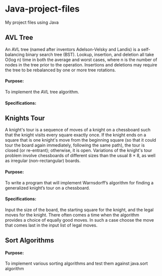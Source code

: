 # Java-project-files
My project files using Java

## AVL Tree
An AVL tree (named after inventors Adelson-Velsky and Landis) is a self-balancing binary search tree (BST). 
Lookup, insertion, and deletion all take O(log n) time in both the average and worst cases, where n is the number of nodes in the tree prior to the operation. 
Insertions and deletions may require the tree to be rebalanced by one or more tree rotations.
#### Purpose:
To implement the AVL tree algorithm.
#### Specifications:

## Knights Tour
A knight's tour is a sequence of moves of a knight on a chessboard such that the knight visits every square exactly once. If the knight ends on a square that is one knight's move from the beginning square (so that it could tour the board again immediately, following the same path), the tour is closed (or re-entrant); otherwise, it is open. Variations of the knight's tour problem involve chessboards of different sizes than the usual 8 × 8, as well as irregular (non-rectangular) boards.
#### Purpose:
To write a program that will implement Warnsdorff’s algorithm for finding a generalized knight’s tour on a chessboard. 
#### Specifications:  
Input the size of the board, the starting square for the knight, and the legal moves for the knight.
There often comes a time when the algorithm provides a choice of equally good moves. In such a case
choose the move that comes last in the input list of legal moves.

## Sort Algorithms
#### Purpose:
To implement various sorting algorithms and test them against java.sort algorithm
